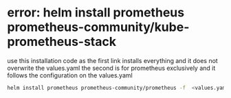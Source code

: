 # error: helm install prometheus prometheus-community/kube-prometheus-stack

use this installation code as the first link installs everything and it does not overwrite the values.yaml the second is for prometheus exclusively and it follows the configuration on the values.yaml
```bash
helm install prometheus prometheus-community/prometheus -f  <values.yaml> --namespace=prometheus-operator --create-namespace
```
